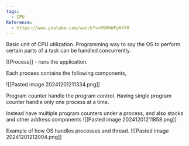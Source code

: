 ```yaml
---
tags:
  - CPU
Reference:
  - https://www.youtube.com/watch?v=M9HHWFp84f0
---
```

Basic unit of CPU utilization. Programming way to say the OS to perform certain parts of a task can be handled concurrently.

[[Process]] - runs the application.

Each procees contains the following components,

![[Pasted image 20241201211334.png]]

Program counter handle the program control. Having single program counter handle only one process at a time. 

Instead have multiple program counters under a process, and also stacks and other address components
![[Pasted image 20241201211858.png]]

Example of how OS handles processes and thread.
![[Pasted image 20241201212004.png]]

